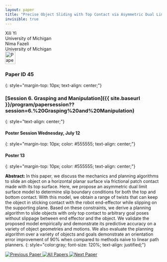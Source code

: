 ```yaml
---
layout: paper
title: "Precise Object Sliding with Top Contact via Asymmetric Dual Limit Surfaces"
invisible: true
---
```

<div class="paper-authors">
<div class="paper-author-box">
    <div class="paper-author-name">Xili Yi</div>
    <div class="paper-author-uni">University of Michigan</div>
</div>
<div class="paper-author-box">
    <div class="paper-author-name">Nima Fazeli</div>
    <div class="paper-author-uni">University of Michigan</div>
</div>

</div><div class="paper-pdf">
<div> <a href="http://www.roboticsproceedings.org/rss19/p045.pdf"><img src="{{ site.baseurl }}/images/paper_link.png" alt="Paper Website" width = "33"  height = "40"/></a> </div>
</div>

### Paper ID 45
{: style="margin-top: 10px; text-align: center;"}

### [Session 6. Grasping and Manipulation]({{ site.baseurl }}/program/papersession??session=6.%20Grasping%20and%20Manipulation)
{: style="text-align: center;"}

#### Poster Session Wednesday, July 12
{: style="margin-top: 10px; color: #555555; text-align: center;"}

#### Poster 13
{: style="margin-top: 10px; color: #555555; text-align: center;"}

<b style="color: black;">Abstract: </b>In this paper, we discuss the mechanics and planning algorithms to slide an object on a horizontal planar surface via frictional patch contact made with its top surface. Here, we propose an asymmetric dual limit surface model to determine slip boundary conditions for both the top and bottom contact. With this model, we obtain a range of twists that can keep the object in sticking contact with the robot end-effector while slipping on the supporting plane. Based on these constraints, we derive a planning algorithm to slide objects with only top contact to arbitrary goal poses without slippage between end effector and the object. We validate the proposed model empirically and demonstrate its predictive accuracy on a variety of object geometries and motions. We also evaluate the planning algorithm over a variety of objects and goals demonstrate an orientation error improvement of 90% when compared to methods naive to linear path planners.
{: style="color:gray; font-size: 120%; text-align: justified;"}


<div class="paper-menu">
<a href="{{ site.baseurl }}/program/papers/044/"> <img src="{{ site.baseurl }}/images/previous_paper_icon.png" alt="Previous Paper" title="Previous Paper"/> </a>
<a href="{{ site.baseurl }}/program/papers"><img src="{{ site.baseurl }}/images/overview_icon.png" alt="All Papers" title="All Papers"/> </a>
<a href="{{ site.baseurl }}/program/papers/046/"> <img src="{{ site.baseurl }}/images/next_paper_icon.png" alt="Next Paper" title="Next Paper"/> </a>

</div>
